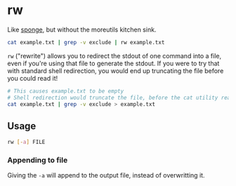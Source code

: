 # rw

Like [sponge](https://joeyh.name/code/moreutils/), but without the moreutils kitchen sink.

```bash
cat example.txt | grep -v exclude | rw example.txt
```

`rw` ("rewrite") allows you to redirect the stdout of one command into a file, even if you're using that file to generate the stdout. If you were to try that with standard shell redirection, you would end up truncating the file before you could read it!

```bash
# This causes example.txt to be empty
# Shell redirection would truncate the file, before the cat utility read it
cat example.txt | grep -v exclude > example.txt
```

## Usage

```bash
rw [-a] FILE
```

### Appending to file

Giving the `-a` will append to the output file, instead of overwritting it.